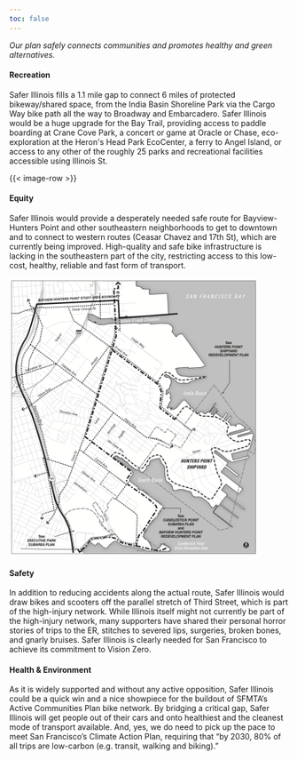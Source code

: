 ```yaml
---
toc: false
---
```

*Our plan safely connects communities and promotes healthy and green alternatives.*

#### Recreation

Safer Illinois fills a 1.1 mile gap to connect 6 miles of protected bikeway/shared space, from the India Basin Shoreline Park via the Cargo Way bike path all the way to Broadway and Embarcadero. Safer Illinois would be a huge upgrade for the Bay Trail, providing access to paddle boarding at Crane Cove Park, a concert or game at Oracle or Chase, eco-exploration at the Heron's Head Park EcoCenter, a ferry to Angel Island, or access to any other of the roughly 25 parks and recreational facilities accessible using Illinois St. 

{{< image-row >}}

#### Equity

Safer Illinois would provide a desperately needed safe route for Bayview-Hunters Point and other southeastern neighborhoods to get to downtown and to connect to western routes (Ceasar Chavez and 17th St), which are currently being improved. High-quality and safe bike infrastructure is lacking in the southeastern part of the city, restricting access to this low-cost, healthy, reliable and fast form of transport.

<img class="proposal-img" src="images/hunters-point-bike-proposal.png" alt="Proposed Bayview/Hunters Point Bicycle Access Planning Map, showing it’s connection to Illinois St. at the north" style="cursor: zoom-in;">

<style>
    .proposal-img {
       max-height: 500px;
    }
</style>

#### Safety

In addition to reducing accidents along the actual route, Safer Illinois would draw bikes and scooters off the parallel stretch of Third Street, which is part of the high-injury network. While Illinois itself might not currently be part of the high-injury network, many supporters have shared their personal horror stories of trips to the ER, stitches to severed lips, surgeries, broken bones, and gnarly bruises. Safer Illinois is clearly needed for San Francisco to achieve its commitment to Vision Zero.

#### Health & Environment

As it is widely supported and without any active opposition, Safer Illinois could be a quick win and a nice showpiece for the buildout of SFMTA’s Active Communities Plan bike network. By bridging a critical gap, Safer Illinois will get people out of their cars and onto healthiest and the cleanest mode of transport available. And, yes, we do need to pick up the pace to meet San Francisco’s Climate Action Plan, requiring that “by 2030, 80% of all trips are low-carbon (e.g. transit, walking and biking).”  
